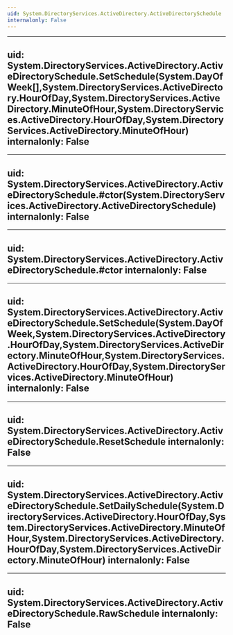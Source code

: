 ```yaml
---
uid: System.DirectoryServices.ActiveDirectory.ActiveDirectorySchedule
internalonly: False
---
```


---
uid: System.DirectoryServices.ActiveDirectory.ActiveDirectorySchedule.SetSchedule(System.DayOfWeek[],System.DirectoryServices.ActiveDirectory.HourOfDay,System.DirectoryServices.ActiveDirectory.MinuteOfHour,System.DirectoryServices.ActiveDirectory.HourOfDay,System.DirectoryServices.ActiveDirectory.MinuteOfHour)
internalonly: False
---

---
uid: System.DirectoryServices.ActiveDirectory.ActiveDirectorySchedule.#ctor(System.DirectoryServices.ActiveDirectory.ActiveDirectorySchedule)
internalonly: False
---

---
uid: System.DirectoryServices.ActiveDirectory.ActiveDirectorySchedule.#ctor
internalonly: False
---

---
uid: System.DirectoryServices.ActiveDirectory.ActiveDirectorySchedule.SetSchedule(System.DayOfWeek,System.DirectoryServices.ActiveDirectory.HourOfDay,System.DirectoryServices.ActiveDirectory.MinuteOfHour,System.DirectoryServices.ActiveDirectory.HourOfDay,System.DirectoryServices.ActiveDirectory.MinuteOfHour)
internalonly: False
---

---
uid: System.DirectoryServices.ActiveDirectory.ActiveDirectorySchedule.ResetSchedule
internalonly: False
---

---
uid: System.DirectoryServices.ActiveDirectory.ActiveDirectorySchedule.SetDailySchedule(System.DirectoryServices.ActiveDirectory.HourOfDay,System.DirectoryServices.ActiveDirectory.MinuteOfHour,System.DirectoryServices.ActiveDirectory.HourOfDay,System.DirectoryServices.ActiveDirectory.MinuteOfHour)
internalonly: False
---

---
uid: System.DirectoryServices.ActiveDirectory.ActiveDirectorySchedule.RawSchedule
internalonly: False
---
